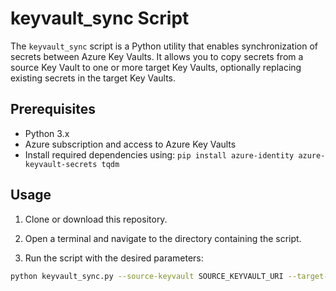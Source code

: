 # keyvault_sync Script

The `keyvault_sync` script is a Python utility that enables synchronization of secrets between Azure Key Vaults. It allows you to copy secrets from a source Key Vault to one or more target Key Vaults, optionally replacing existing secrets in the target Key Vaults.

## Prerequisites

- Python 3.x
- Azure subscription and access to Azure Key Vaults
- Install required dependencies using: `pip install azure-identity azure-keyvault-secrets tqdm`

## Usage

1. Clone or download this repository.

2. Open a terminal and navigate to the directory containing the script.

3. Run the script with the desired parameters:

```bash
python keyvault_sync.py --source-keyvault SOURCE_KEYVAULT_URI --target-keyvaults TARGET_KEYVAULT_URI [TARGET_KEYVAULT_URI ...] --replace-if-exist

